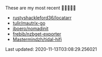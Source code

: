 These are my most recent 🌟🌟🌟🌟🌟

* [rustyshackleford36/locatarr](https://github.com/rustyshackleford36/locatarr)
* [tulir/mautrix-go](https://github.com/tulir/mautrix-go)
* [jboero/nomadinit](https://github.com/jboero/nomadinit)
* [frebib/nzbget-exporter](https://github.com/frebib/nzbget-exporter)
* [Mastermindzh/tidal-hifi](https://github.com/Mastermindzh/tidal-hifi)

Last updated: 2020-11-13T03:08:29.256021
